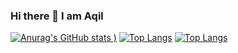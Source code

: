 ### Hi there 👋 I am Aqil
[![Anurag's GitHub stats](https://github-readme-stats.vercel.app/api?username=hoshmandaqil&count_private=true&show_icons=true&theme=dark)
)](https://github.com/anuraghazra/github-readme-stats)
[![Top Langs](https://github-readme-stats.vercel.app/api/top-langs/?username=hoshmandaqil&langs_count=8)](https://github.com/anuraghazra/github-readme-stats)
[![Top Langs](https://github-readme-stats.vercel.app/api/top-langs/?username=hoshmandaqil&langs_count=8)](https://github.com/anuraghazra/github-readme-stats)


